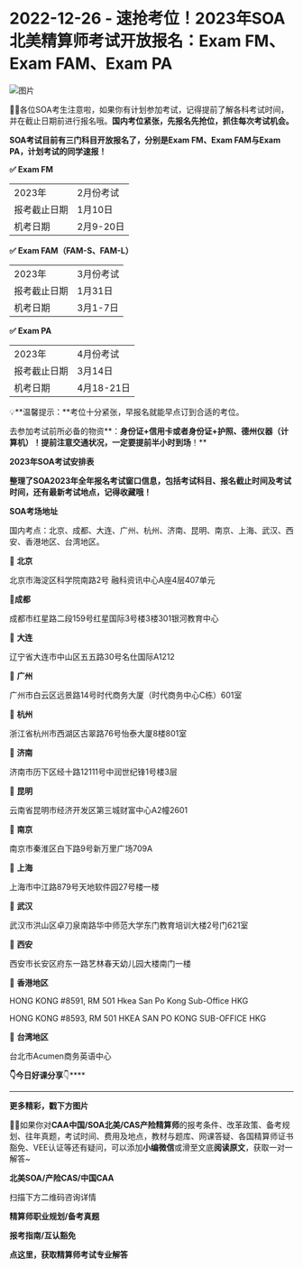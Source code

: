 # 2022-12-26 - 速抢考位！2023年SOA北美精算师考试开放报名：Exam FM、Exam FAM、Exam PA

![图片](https://mmbiz.qpic.cn/mmbiz_jpg/mK3FpI9af4kC6Et6VX4S0F6clT2y88IiajWajiaoPNHYuyP2fuicyAnqicKBby6EwV3jaq1SnoKeLVEWWQVEPhKrzg/640?wx_fmt=jpeg&tp=webp&wxfrom=5&wx_lazy=1)

💁‍♀️各位SOA考生注意啦，如果你有计划参加考试，记得提前了解各科考试时间，并在截止日期前进行报名哦。**国内考位紧张，先报名先抢位，抓住每次考试机会。**

**SOA考试目前有三门科目开放报名了，分别是****Exam FM、Exam FAM与Exam PA****，计划考试的同学速报！**

**✅ Exam FM**

|  |  |
| --- | --- |
| 2023年 | 2月份考试 |
| 报考截止日期 | 1月10日 |
| 机考日期 | 2月9-20日 |

**✅ Exam FAM（FAM-S、FAM-L）**

|  |  |
| --- | --- |
| 2023年 | 3月份考试 |
| 报考截止日期 | 1月31日 |
| 机考日期 | 3月1-7日 |

**✅ Exam PA**

|  |  |
| --- | --- |
| 2023年 | 4月份考试 |
| 报考截止日期 | 3月14日 |
| 机考日期 | 4月18-21日 |

💡**温馨提示：**考位十分紧张，早报名就能早点订到合适的考位。

去参加考试前所必备的物资**：****身份证+信用卡或者身份证+护照、德州仪器（计算机）！提前注意交通状况，一定要提前半小时到场****！**

**2023年SOA考试安排表**

****整理了SOA2023年全年报名考试窗口信息**，包括考试科目、报名截止时间及考试时间，还有最新考试地点，记得收藏哦！**



**SOA考场地址**

国内考点：北京、成都、大连、广州、杭州、济南、昆明、南京、上海、武汉、西安、香港地区、台湾地区。

📌 **北京**

北京市海淀区科学院南路2号 融科资讯中心A座4层407单元

📌**成都**

成都市红星路二段159号红星国际3号楼3楼301银河教育中心

📌 **大连**

辽宁省大连市中山区五五路30号名仕国际A1212

📌 **广州**

广州市白云区远景路14号时代商务大厦（时代商务中心C栋）601室

📌 **杭州**

浙江省杭州市西湖区古翠路76号怡泰大厦8楼801室

📌 **济南** 

济南市历下区经十路12111号中润世纪锋1号楼3层

📌 **昆明**

云南省昆明市经济开发区第三城财富中心A2幢2601

📌 **南京**

南京市秦淮区白下路9号新万里广场709A

📌 **上海**

上海市中江路879号天地软件园27号楼一楼

📌 **武汉**

武汉市洪山区卓刀泉南路华中师范大学东门教育培训大楼2号门621室

📌 **西安**

西安市长安区府东一路艺林春天幼儿园大楼南门一楼

📌 **香港地区**

HONG KONG #8591, RM 501 Hkea San Po Kong Sub-Office HKG

HONG KONG #8593, RM 501 HKEA SAN PO KONG SUB-OFFICE HKG

📌 **台湾地区**

台北市Acumen商务英语中心

**👇今日好课分享**👇****

---



**更多精彩，戳下方图片**



[](http://mp.weixin.qq.com/s?__biz=Mzg5ODgxNDE0NQ==&mid=2247487955&idx=1&sn=4cd64dbe9b2ed7a555f78b31464a987b&chksm=c05d887df72a016ba99af58538df3fcffe85c27d0de302cdbafe776b98794878482e6edccbe8&scene=21#wechat_redirect)

[](http://mp.weixin.qq.com/s?__biz=Mzg5ODgxNDE0NQ==&mid=2247488824&idx=1&sn=adb6ccdf833a908a57cc3b1fe60cea58&chksm=c05d8c96f72a0580c652da9466ff9884ae380135faef799c58b908b356d6712b56287100ea41&scene=21#wechat_redirect)

[](http://mp.weixin.qq.com/s?__biz=Mzg5ODgxNDE0NQ==&mid=2247488823&idx=1&sn=4a7f2d2b72ef040c6df9dbf5e3c8ce17&chksm=c05d8c99f72a058f1d4ffa093bf2b1c54b67ffc717df19776a704cd102272c32b5833efec234&scene=21#wechat_redirect)

[](http://mp.weixin.qq.com/s?__biz=Mzg5ODgxNDE0NQ==&mid=2247488785&idx=1&sn=9c4973f67fd0347a0f0f48f71ad1bb3c&chksm=c05d8cbff72a05a93f2b6d814c18b3328d8715f7c91fe024c32d8ece80f1b0a7e1366634cc52&scene=21#wechat_redirect)

[](http://mp.weixin.qq.com/s?__biz=Mzg5ODgxNDE0NQ==&mid=2247485880&idx=1&sn=0ba2bf0e4451dec32a929e06b118121c&chksm=c05d9016f72a1900fe9894195b322250dec7c7456ca30c5cce94ae6819d30bc65094e2e2719d&scene=21#wechat_redirect)

[](http://mp.weixin.qq.com/s?__biz=Mzg5ODgxNDE0NQ==&mid=2247483716&idx=1&sn=e1df2885756e4f4a72d0567ffa4690bb&chksm=c05d98eaf72a11fca6a29c8eb62754a0b92898373d1de868332308fafe026d4c456fc0f4653f&scene=21#wechat_redirect)

[](http://mp.weixin.qq.com/s?__biz=Mzg5ODgxNDE0NQ==&mid=2247484036&idx=1&sn=9bfce993ba0c830ec1e4b39b6716dd12&chksm=c05d9b2af72a123ccbaf001cc3fc565750743273fa0647a136e7593c7e21d55402af0fed5006&scene=21#wechat_redirect)

[](http://mp.weixin.qq.com/s?__biz=Mzg5ODgxNDE0NQ==&mid=2247484305&idx=1&sn=faae400b6a109a99b390d9cf3b2e4c29&chksm=c05d9a3ff72a1329c36d211fdd502501b728c1692d079cf95ee41fd0269002f7c72cffff1ad0&scene=21#wechat_redirect)





**💁‍♀️**如果你对**CAA中国/SOA北美/CAS产险精算师**的报考条件、改革政策、备考规划、往年真题，考试时间、费用及地点，教材与题库、网课答疑、各国精算师证书豁免、VEE认证等还有疑问，可以添加**小编微信**或滑至文底**阅读原文**，获取一对一解答~

**北美SOA/产险CAS/中国CAA**

扫描下方二维码咨询详情



**精算师职业规划/备考真题**

**报考指南/互认豁免**



**点这里，获取精算师考试专业解答**